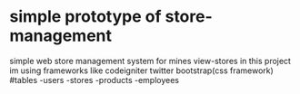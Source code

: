 # simple prototype of store-management
simple web store management system for mines view-stores 
in this project im using frameworks like codeigniter twitter bootstrap(css framework)
#tables
-users
-stores
-products
-employees




